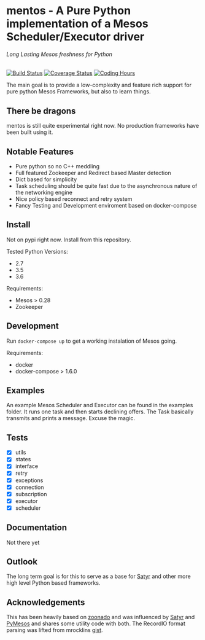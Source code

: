 
# mentos - A Pure Python implementation of a Mesos Scheduler/Executor driver
###### Long Lasting Mesos freshness for Python

[![Build Status](https://travis-ci.org/daskos/mentos.svg?branch=master)](https://travis-ci.org/daskos/mentos)
[![Coverage Status](https://coveralls.io/repos/github/daskos/mentos/badge.svg)](https://coveralls.io/github/daskos/mentos)
[![Coding Hours](https://api.gitential.com/accounts/6/projects/119/badges/coding-hours.svg)](https://gitential.com/accounts/6/projects/119/share?uuid=7e476249-f7e2-4838-831f-cc340e3b3e96&utm_source=shield&utm_medium=shield&utm_campaign=119)

The main goal is to provide a low-complexity and feature rich support for pure python Mesos Frameworks, but also to learn things.

## There be dragons
mentos is still quite experimental right now. No production frameworks have been built using it.

## Notable Features

- Pure python so no C++ meddling
- Full featured Zookeeper and Redirect based Master detection
- Dict based for simplicity
- Task scheduling should be quite fast due to the asynchronous nature of the networking engine
- Nice policy based reconnect and retry system
- Fancy Testing and Development enviroment based on docker-compose

## Install

Not on pypi right now. Install from this repository.

Tested Python Versions:
- 2.7
- 3.5
- 3.6

Requirements:
- Mesos > 0.28
- Zookeeper


## Development
Run `docker-compose up` to get a working instalation of Mesos going.

Requirements:
- docker
- docker-compose > 1.6.0


## Examples
An example Mesos Scheduler and Executor can be found in the examples folder. It runs one task and then starts declining offers. The Task basically transmits and prints a message. Excuse the magic.

## Tests
- [x] utils
- [x] states
- [x] interface
- [x] retry
- [x] exceptions
- [x] connection
- [x] subscription
- [x] executor
- [x] scheduler

## Documentation
Not there yet

## Outlook
The long term goal is for this to serve as a base for [Satyr](https://github.com/lensacom/satyr) and other more high level Python based frameworks.

## Acknowledgements
This has been heavily based on [zoonado](https://github.com/wglass/zoonado) and was influenced by [Satyr](https://github.com/lensacom/satyr) and [PyMesos](https://github.com/douban/pymesos) and shares some utility code with both.
The RecordIO format parsing was lifted from mrocklins [gist](https://gist.github.com/mrocklin/72cfd17a9f097e7880730d66cbde16a0).
